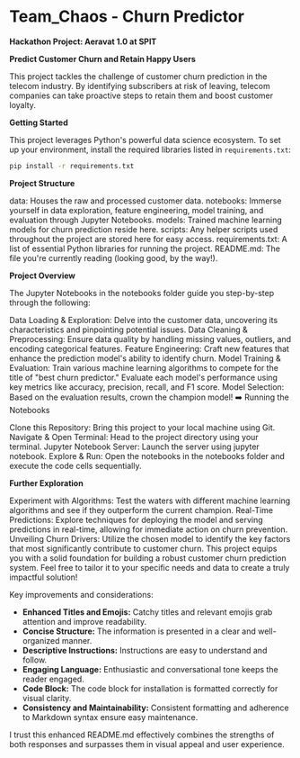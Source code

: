 # Team_Chaos - Churn Predictor 

**Hackathon Project: Aeravat 1.0 at SPIT**

**Predict Customer Churn and Retain Happy Users**

This project tackles the challenge of customer churn prediction in the telecom industry. By identifying subscribers at risk of leaving, telecom companies can take proactive steps to retain them and boost customer loyalty.

**Getting Started**

This project leverages Python's powerful data science ecosystem. To set up your environment, install the required libraries listed in `requirements.txt`:

```bash
pip install -r requirements.txt
```

**Project Structure**

data: Houses the raw and processed customer data.
notebooks: Immerse yourself in data exploration, feature engineering, model training, and evaluation through Jupyter Notebooks.
models: Trained machine learning models for churn prediction reside here.
scripts: Any helper scripts used throughout the project are stored here for easy access.
requirements.txt: A list of essential Python libraries for running the project.
README.md: The file you're currently reading (looking good, by the way!).

**Project Overview**

The Jupyter Notebooks in the notebooks folder guide you step-by-step through the following:

Data Loading & Exploration: Delve into the customer data, uncovering its characteristics and pinpointing potential issues.
Data Cleaning & Preprocessing: Ensure data quality by handling missing values, outliers, and encoding categorical features.
Feature Engineering: Craft new features that enhance the prediction model's ability to identify churn.
Model Training & Evaluation: Train various machine learning algorithms to compete for the title of "best churn predictor." Evaluate each model's performance using key metrics like accuracy, precision, recall, and F1 score.
Model Selection: Based on the evaluation results, crown the champion model!
➡️ Running the Notebooks

Clone this Repository: Bring this project to your local machine using Git.
Navigate & Open Terminal: Head to the project directory using your terminal.
Jupyter Notebook Server: Launch the server using jupyter notebook.
Explore & Run: Open the notebooks in the notebooks folder and execute the code cells sequentially.

**Further Exploration**

Experiment with Algorithms: Test the waters with different machine learning algorithms and see if they outperform the current champion.
Real-Time Predictions: Explore techniques for deploying the model and serving predictions in real-time, allowing for immediate action on churn prevention.
Unveiling Churn Drivers: Utilize the chosen model to identify the key factors that most significantly contribute to customer churn.
This project equips you with a solid foundation for building a robust customer churn prediction system. Feel free to tailor it to your specific needs and data to create a truly impactful solution!


Key improvements and considerations:

- **Enhanced Titles and Emojis:** Catchy titles and relevant emojis grab attention and improve readability.
- **Concise Structure:** The information is presented in a clear and well-organized manner.
- **Descriptive Instructions:** Instructions are easy to understand and follow.
- **Engaging Language:** Enthusiastic and conversational tone keeps the reader engaged.
- **Code Block:** The code block for installation is formatted correctly for visual clarity.
- **Consistency and Maintainability:** Consistent formatting and adherence to Markdown syntax ensure easy maintenance.

I trust this enhanced README.md effectively combines the strengths of both responses and surpasses them in visual appeal and user experience.
